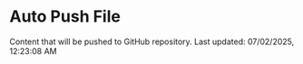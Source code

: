 # Auto Push File

Content that will be pushed to GitHub repository.
Last updated: 07/02/2025, 12:23:08 AM